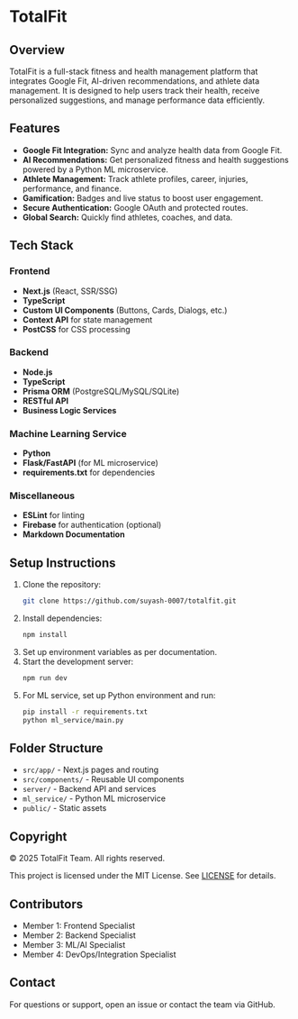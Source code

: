 
# TotalFit

## Overview
TotalFit is a full-stack fitness and health management platform that integrates Google Fit, AI-driven recommendations, and athlete data management. It is designed to help users track their health, receive personalized suggestions, and manage performance data efficiently.

## Features
- **Google Fit Integration:** Sync and analyze health data from Google Fit.
- **AI Recommendations:** Get personalized fitness and health suggestions powered by a Python ML microservice.
- **Athlete Management:** Track athlete profiles, career, injuries, performance, and finance.
- **Gamification:** Badges and live status to boost user engagement.
- **Secure Authentication:** Google OAuth and protected routes.
- **Global Search:** Quickly find athletes, coaches, and data.

## Tech Stack
### Frontend
- **Next.js** (React, SSR/SSG)
- **TypeScript**
- **Custom UI Components** (Buttons, Cards, Dialogs, etc.)
- **Context API** for state management
- **PostCSS** for CSS processing

### Backend
- **Node.js**
- **TypeScript**
- **Prisma ORM** (PostgreSQL/MySQL/SQLite)
- **RESTful API**
- **Business Logic Services**

### Machine Learning Service
- **Python**
- **Flask/FastAPI** (for ML microservice)
- **requirements.txt** for dependencies

### Miscellaneous
- **ESLint** for linting
- **Firebase** for authentication (optional)
- **Markdown Documentation**

## Setup Instructions
1. Clone the repository:
	```sh
	git clone https://github.com/suyash-0007/totalfit.git
	```
2. Install dependencies:
	```sh
	npm install
	```
3. Set up environment variables as per documentation.
4. Start the development server:
	```sh
	npm run dev
	```
5. For ML service, set up Python environment and run:
	```sh
	pip install -r requirements.txt
	python ml_service/main.py
	```

## Folder Structure
- `src/app/` - Next.js pages and routing
- `src/components/` - Reusable UI components
- `server/` - Backend API and services
- `ml_service/` - Python ML microservice
- `public/` - Static assets

## Copyright
© 2025 TotalFit Team. All rights reserved.

This project is licensed under the MIT License. See [LICENSE](LICENSE) for details.

## Contributors
- Member 1: Frontend Specialist
- Member 2: Backend Specialist
- Member 3: ML/AI Specialist
- Member 4: DevOps/Integration Specialist

## Contact
For questions or support, open an issue or contact the team via GitHub.
